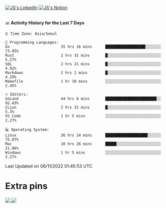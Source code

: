 
[![JS's LinkedIn](https://img.shields.io/badge/LinkedIn-blue?style=for-the-badge&logo=linkedin)](https://www.linkedin.com/in/jaeseung-lee-5a2a32139/) 
[![JS's Notion](https://img.shields.io/badge/Notion-black?style=for-the-badge&logo=notion)](https://bit.ly/ljswiki1) <br><br>
<!-- ![JS's GitHub stats](https://github-readme-stats-lemon-five.vercel.app/api?username=tkxkd0159&hide=contribs,prs,stars,issues&show_icons=true&theme=react&include_all_commits=true)   -->
<!-- ![Top Langs](https://github-readme-stats-lemon-five.vercel.app/api/top-langs/?username=tkxkd0159&layout=compact&hide=jupyter%20notebook,scss,html,css&langs_count=10)  -->


<!--START_SECTION:waka-->
📊 **Activity History for the Last 7 Days** 

```text
⌚︎ Time Zone: Asia/Seoul

💬 Programming Languages: 
Go                       35 hrs 16 mins      ██████████████████░░░░░░░   73.85% 
Rust                     2 hrs 31 mins       █░░░░░░░░░░░░░░░░░░░░░░░░   5.27% 
SQL                      2 hrs 21 mins       █░░░░░░░░░░░░░░░░░░░░░░░░   4.92% 
Markdown                 2 hrs 2 mins        █░░░░░░░░░░░░░░░░░░░░░░░░   4.29% 
Makefile                 1 hr 10 mins        ░░░░░░░░░░░░░░░░░░░░░░░░░   2.45%

🔥 Editors: 
GoLand                   44 hrs 8 mins       ███████████████████████░░   92.43% 
CLion                    2 hrs 31 mins       █░░░░░░░░░░░░░░░░░░░░░░░░   5.3% 
VS Code                  1 hr 5 mins         ░░░░░░░░░░░░░░░░░░░░░░░░░   2.27%

💻 Operating System: 
Linux                    36 hrs 14 mins      ███████████████████░░░░░░   75.87% 
Mac                      10 hrs 26 mins      █████░░░░░░░░░░░░░░░░░░░░   21.86% 
Windows                  1 hr 5 mins         ░░░░░░░░░░░░░░░░░░░░░░░░░   2.27%

```


 Last Updated on 06/11/2022 01:45:53 UTC
<!--END_SECTION:waka-->

# Extra pins
<a href="https://github.com/tkxkd0159/tkxkd0159.github.io">
  <img align="center" src="https://github-readme-stats-lemon-five.vercel.app/api/pin/?username=tkxkd0159&repo=nft-card-game&theme=react" />
</a>
<a href="https://github.com/tkxkd0159/dsalgo">
  <img align="center" src="https://github-readme-stats-lemon-five.vercel.app/api/pin/?username=tkxkd0159&repo=dsalgo&theme=react" />
</a>

<!---
- 🔭 I’m currently working on ...
- 🌱 I’m currently learning blockchain and distributed network
- 👯 I’m looking to collaborate on ...
- 🤔 I’m looking for help with ...
- 💬 Ask me about ...
- 📫 How to reach me: ...
- 😄 Pronouns: ...
- ⚡ Fun fact: ...
-->
